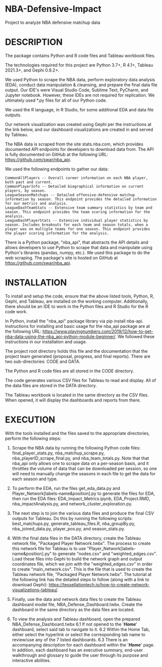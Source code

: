 # NBA-Defensive-Impact
 Project to analyze NBA defensive matchup data


# DESCRIPTION

The package contains Python and R code files and Tableau workbook files. 

The technologies required for this project are Python 3.7+, R 4.1+, Tableau 2021.3+, and Gephi 0.9.2+. 

We used Python to scrape the NBA data, perform exploratory data analysis (EDA), conduct data manipulation & cleansing, and prepare the final data file output. Our IDE's were Visual Studio Code, Sublime Text, PyCharm, and Jupyter notebook. However, these IDEs are not required for replication. We ultimately used *.py files for all of our Python code. 

We used the R language, in R Studio, for some additional EDA and data file outputs. 

Our network visualization was created using Gephi per the instructions at the link below, and our dashboard visualizations are created in and served by Tableau. 

The NBA data is scraped from the site stats.nba.com, which provides documented API endpoints for developers to download data from. The API is fully documented on GitHub at the following URL:  https://github.com/swar/nba_api.

We used the following endpoints to gather our data:

    CommonAllPlayers -- Overall career information on each NBA player, both past and current.
    CommonPlayerInfo -- Detailed biographical information on current players, by season.
    LeagueSeasonMatchups -- Detailed offensive-defensive matchup information by season. This endpoint provides the detailed information for our metrics and analysis.
    LeagueDashTeamStats -- Extensive team summary statistics by team and season. This endpoint provides the team scoring information for the analysis.
    LeagueDashPlayerStats -- Extensive individual player statistics by season. Includes breakouts for each team and season totals, when a player was on multiple teams for one season. This endpoint provides the player scoring information for the analysis.
    
There is a Python package, "nba_api", that abstracts the API details and allows developers to use Python to scrape that data and manipulate using Python's libraries (pandas, numpy, etc.). We used this package to do the web scraping. The package's site is hosted on GitHub at https://github.com/swar/nba_api.


# INSTALLATION

To install and setup the code, ensure that the above listed tools, Python, R, Gephi, and Tableau, are installed on the working computer. Additionally, there should be an IDE to work in the Python files and R Studio for the R code work.

In Python, install the "nba_api" package library via pip install nba-api. Instructions for installing and basic usage for the nba_api package are at the following URL:  https://www.playingnumbers.com/2019/12/how-to-get-nba-data-using-the-nba_api-python-module-beginner/. We followed these instructions in our installation and usage.

The project root directory holds this file and the documentation that the project team generated (proposal, progress, and final reports). There are two sub-directories:  CODE and DATA.

The Python and R code files are all stored in the CODE directory. 

The code generates various CSV files for Tableau to read and display. All of the data files are stored in the DATA directory.

The Tableau workbook is located in the same directory as the CSV files. When opened, it will display the dashboards and reports from there.


# EXECUTION

With the tools installed and the files saved to the appropriate directories, perform the following steps:

1. Scrape the NBA data by running the following Python code files:  final_player_stats.py, nba_matchup_scrape.py, nba_playerID_scrape_final.py, and nba_team_totals.py. Note that that nba_api only allows one to scrape data on a per-season basis, and it throttles the volume of data that can be downloaded per session, so one will need to manually change the seasons in each file to get the data for each season and type.

2. To perform the EDA, run the files get_eda_data.py and Player_Network[labels-name&position].py to generate the files for EDA, then run the EDA files:  EDA_Impact_Metrics.ipynb, EDA_Project.RMD, nba_impactAnalysis.py, and network_cluster_exploration.py.

3. The next step is to join the various data files and produce the final CSV outputs for Tableau. Do this by running the following scripts:  best_matchups.py, generate_tableau_files.R, nba_groupBy.py, nba_joined_data.py, player_pos.py, and season_stats.py.

4. With the final data files in the DATA directory, create the Tableau network file, "Packaged Player Network.twbx". The process to create this network file for Tableau is to use "Player_Network[labels-name&position].py" to generate "nodes.csv" and "weighted_edges.csv". Load these files into Gephi to build the network graph and output coordinates file, which we join with the "weighted_edges.csv" in order to create "main_network.csv". This is the file that is used to create the Tableau network file, "Packaged Player Network.twbx". The tutorial at the following link has the detailed steps to follow (along with a link to download Gephi):  https://tessellationtech.io/how-to-create-network-visualizations-tableau/.

5. Finally, use the data and network data files to create the Tableau dashboard model file, NBA_Defense_Dashboard.twbx. Create the dashboard in the same directory as the data files are located.

6. To view the analysis and Tableau dashboard, open the prepared NBA_Defense_Dashboard.twbx
    6.1 If not opened to the '***Home***' dashboard, select said tab to navigate to it.
    6.2 Within the Home Tab, either select the hyperlink or select the corresponding tab name to review/use any of the 7 listed dashboards. 
    6.3 There is an accompanying description for each dashboard within the '***Home***' page. In addition, each dashboard has an executive summary, end-user walkthrough and glossary to guide the user through its purpose and interactive abilities.


